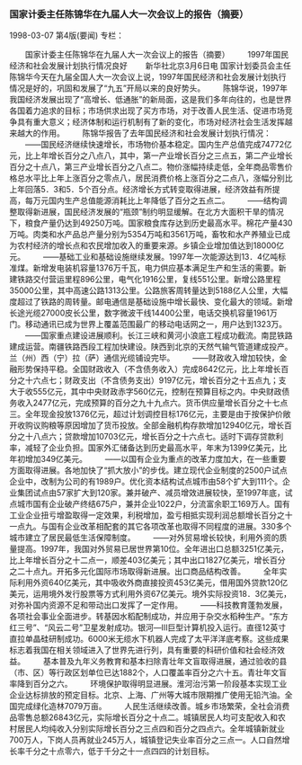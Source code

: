 ### 国家计委主任陈锦华在九届人大一次会议上的报告（摘要）

1998-03-07
第4版(要闻)
专栏：

　　国家计委主任陈锦华在九届人大一次会议上的报告（摘要）
　　1997年国民经济和社会发展计划执行情况良好
　　新华社北京3月6日电 国家计划委员会主任陈锦华今天在九届全国人大一次会议上说，1997年国民经济和社会发展计划执行情况是好的，巩固和发展了“九五”开局以来的良好势头。
　　陈锦华说，1997年我国经济发展出现了“高增长、低通胀”的新局面，这是我们多年向往的，也是世界各国着力追求的目标；市场供求出现了买方市场，对于改善人民生活、促进市场竞争具有重大意义；经济体制和运行机制有了新的变化，市场对经济社会生活发挥越来越大的作用。
　　陈锦华报告了去年国民经济和社会发展计划执行情况：
　　——国民经济继续快速增长，市场物价基本稳定。国内生产总值完成74772亿元，比上年增长百分之八点八，其中，第一产业增长百分之三点五，第二产业增长百分之十点八，第三产业增长百分之八点二。物价涨幅持续走低，全年商品零售价格总水平比上年上涨百分之零点八，居民消费价格上涨百分之二点八，涨幅分别比上年回落5．3和5．5个百分点。经济增长方式转变取得进展，经济效益有所提高，每万元国内生产总值能源消耗比上年降低了百分之五点二。
　　——结构调整取得新进展，国民经济发展的“瓶颈”制约明显缓解。在北方大面积干旱的情况下，粮食产量仍达到49250万吨。国家粮食库存达到历史最高水平。棉花产量430万吨。肉类和水产品总产量分别为5354万吨和3561万吨，畜牧和水产养殖业已成为农村经济的增长点和农民增加收入的重要来源。乡镇企业增加值达到18000亿元。
　　——基础工业和基础设施继续发展。1997年一次能源达到13．4亿吨标准煤。新增发电装机容量1376万千瓦，电力供应基本满足生产和生活的需要。新建铁路交付营运里程896公里，电气化1916公里，复线551公里。新增公路里程35000公里，其中高速公路1313公里。公路旅客周转量达到5188亿人公里，大幅度超过了铁路的周转量。邮电通信是基础设施中增长最快、变化最大的领域。新增长途光缆27000皮长公里，数字微波干线14400公里，电话交换机容量1961万门。移动通讯已成为世界上覆盖范围最广的移动电话网之一，用户达到1323万。
　　——国家重点建设进展顺利。长江三峡和黄河小浪底工程成功截流。南昆铁路建成运营。南疆铁路西段工程加快建设。陕西到北京的天然气输气管道建成投产。兰（州）西（宁）拉（萨）通信光缆铺设完毕。
　　——财政收入增加较快，金融形势保持平稳。全国财政收入（不含债务收入）完成8642亿元，比上年增长百分之十六点七；财政支出（不含债务支出）9197亿元，增长百分之十五点九；支大于收555亿元，其中中央财政赤字560亿元，控制在预算目标之内。中央财政债务收入2477亿元，完成预算的百分之九十九点六。货币供应量增长百分之十七点三。全年现金投放1376亿元，超过计划调控目标176亿元，主要是由于按保护价敞开收购议购粮等原因增加了货币投放。全部金融机构存款增加12940亿元，增长百分之十八点六；贷款增加10703亿元，增长百分之十六点七。适时下调存贷款利率，减轻了企业负担。国家外汇储备达到历史最高水平，年末为1399亿美元，比年初增加349亿美元。
　　——以国有企业为重点的改革力度加大，在一些重要方面取得进展。各地加快了“抓大放小”的步伐。建立现代企业制度的2500户试点企业中，改制为公司的有1989户。优化资本结构试点城市由58个扩大到111个。企业集团试点由57家扩大到120家。兼并破产、减员增效进展较快，至1997年底，试点城市国有企业破产终结675户，兼并企业1022户，分流富余职工169万人。国有工业企业扭亏增盈取得一定效果，利税增加，盈亏相抵实现利润总额增长百分之十一点九。与国有企业改革相配套的其它各项改革也取得不同程度的进展。330多个城市建立了居民最低生活保障制度。
　　——对外贸易增长较快，利用外资的质量提高。1997年，我国对外贸易已居世界第10位。全年进出口总额3251亿美元，比上年增长百分之十二点一，顺差403亿美元；其中出口1827亿美元，增长百分之二十点九。开拓多元化国际市场取得新进展。出口商品结构改善。
　　全年实际利用外资640亿美元，其中吸收外商直接投资453亿美元，借用国外贷款120亿美元，运用境外发行股票等方式利用外资67亿美元。境外实际投资18．3亿美元，对弥补国内资源不足和带动出口发挥了一定作用。
　　——科技教育蓬勃发展，各项社会事业全面进步。转基因水稻配制成功，并应用于杂交水稻种生产。“东方红三号”、“风云二号”卫星发射成功。银河—Ⅲ巨型计算机投入运行。直径12英寸直拉单晶硅研制成功。6000米无缆水下机器人完成了太平洋洋底考察。这些成果标志着我国在相关领域进入了世界先进行列，具有重要的科研价值和社会经济效益。
　　基本普及九年义务教育和基本扫除青壮年文盲取得进展，通过验收的县（市、区）等行政区划单位已达1882个，人口覆盖率百分之六十五。青壮年文盲率降到百分之六。
　　环境保护取得明显进展。淮河治污第一阶段基本实现工业企业达标排放的预定目标。北京、上海、广州等大城市限期推广使用无铅汽油。全国完成绿化造林7079万亩。
　　人民生活继续改善。城乡市场繁荣，全社会消费品零售总额26843亿元，实际增长百分之十点二。城镇居民人均可支配收入和农村居民人均纯收入分别实际增长百分之三点四和百分之四点六。全年城镇新就业700万人，下岗人员再就业245万人，城镇登记失业率百分之三点一。人口自然增长率千分之十点零六，低于千分之十一点四四的计划目标。
